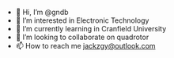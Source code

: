 - 👋 Hi, I’m @gndb
- 👀 I’m interested in Electronic Technology 
- 🌱 I’m currently learning in Cranfield University 
- 💞️ I’m looking to collaborate on quadrotor
- 📫 How to reach me jackzgy@outlook.com

<!---
gndb/gndb is a ✨ special ✨ repository because its `README.md` (this file) appears on your GitHub profile.
You can click the Preview link to take a look at your changes.
--->
